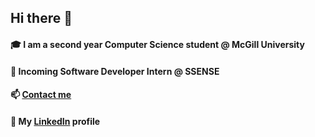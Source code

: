 ## Hi there 👋

#### 🎓 I am a second year Computer Science student @ McGill University
#### 👔 Incoming Software Developer Intern @ SSENSE
#### 📫 [Contact me](mailto:marco.caniglia@mail.mcgill.ca)
#### 🤝 My [LinkedIn](https://www.linkedin.com/in/marco-caniglia-465749141/) profile 

<!--
**mcaniglia16/mcaniglia16** is a ✨ _special_ ✨ repository because its `README.md` (this file) appears on your GitHub profile.

Here are some ideas to get you started:

- 🔭 I’m currently working on ...
- 🌱 I’m currently learning ...
- 👯 I’m looking to collaborate on ...
- 🤔 I’m looking for help with ...
- 💬 Ask me about ...
- 📫 How to reach me: ...
- 😄 Pronouns: ...
- ⚡ Fun fact: ...
-->
